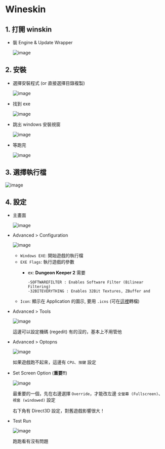 Wineskin
========

## 1. 打開 winskin
	
- 裝 Engine & Update Wrapper

	![image](img/wineskin/1-wineskin.png)

## 2. 安裝

- 選擇安裝程式 (or 直接選擇目錄複製)

	![image](img/wineskin/2-wineskin.png)

- 找到 exe
	
	![image](img/wineskin/3-wineskin.png)

- 跳出 windows 安裝視窗

	![image](img/wineskin/4-wineskin.png)
	
- 等跑完

	![image](img/wineskin/5-wineskin.png)


## 3. 選擇執行檔

![image](img/wineskin/6-wineskin.png)

## 4. 設定

- 主畫面

	![image](img/wineskin/7-wineskin.png)

- Advanced > Configuration

	![image](img/wineskin/8-wineskin.png)
	
	- `Windows EXE`: 開始遊戲的執行檔
	- `EXE Flags`: 執行遊戲的參數
		- ex: __Dungeon Keeper 2__ 需要  
		
			```
			-SOFTWAREFILTER : Enables Software Filter (Bilinear Filtering)
			-32BITEVERYTHING : Enables 32Bit Textures, ZBuffer and 
			```
	- `Icon`: 顯示在 Application 的圖示, 要用 `.icns` (可在[這裡](http://iconverticons.com/online/)轉檔)
	
- Advanced > Tools

	![image](img/wineskin/9-wineskin.png)
	
	這邊可以設定機碼 (regedit) 有的沒的，基本上不用管他
	
- Advanced > Optopns

	![image](img/wineskin/10-wineskin.png)
	
	如果遊戲跑不起來，這邊有 `CPU`、`按鍵` 設定
	
- Set Screen Option (**重要!!**)
	
	![image](img/wineskin/11-wineskin.png)
	
	最重要的一個，先在右邊選擇 `Override`，才能改左邊 `全螢幕 (Fullscreen)`、`視窗 (windowed)` 設定
	
	右下角有 Direct3D 設定，對舊遊戲影響很大！
	
- Test Run
	
	![image](img/wineskin/12-wineskin.png)
	
	跑跑看有沒有問題
	

	